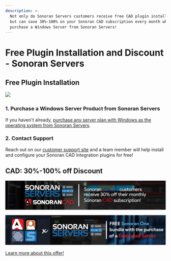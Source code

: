 ```yaml
---
description: >-
  Not only do Sonoran Servers customers receive free CAD plugin installation,
  but can save 30%-100% on your Sonoran CAD subscription every month when you
  purchase a Windows Server from Sonoran Servers!
---
```


# Free Plugin Installation and Discount - Sonoran Servers

## Free Plugin Installation

![](../../.gitbook/assets/Banner\_2.png)

### 1. Purchase a Windows Server Product from Sonoran Servers

If you haven't already, [purchase any server plan with Windows as the operating system from Sonoran Servers](https://info.sonoranservers.com/tutorials/windows-server/purchasing-and-getting-started).

### 2. Contact Support

Reach out on our [customer support site](https://support.sonoransoftware.com) and a team member will help install and configure your Sonoran CAD integration plugins for free!

## CAD: 30%-100% off Discount

![Sonoran Servers & Sonoran CAD - Bundle and Save!](<../../.gitbook/assets/image (89).png>)

![Sonoran One - Free with a Dedicated Server](<../../.gitbook/assets/Bannerprojectsenoranone (1).png>)

[Learn more about this offer!](https://info.sonoranservers.com/pricing/promotions-and-discounts/30-off-software)

